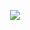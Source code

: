 
<p align="center">

  <img src="https://readme-typing-svg.herokuapp.com/?font=Roboto&weight=800&size=30&center=true&vCenter=true&width=500&height=70&duration=4000&color=FFFFFF&lines=Hi+there+I'm+Viter;Welcome+to+my+github"/>

</p>
